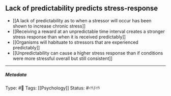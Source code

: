 ## Lack of predictability predicts stress-response # 

- [[A lack of predictability as to when a stressor will occur has been shown to increase chronic stress]]
- [[Receiving a reward at an unpredictable time interval creates a stronger stress response than when it is received predictably]]
- [[Organisms will habituate to stressors that are experienced predictably]]
- [[Unpredictability can cause a higher stress response than if conditions were more stressful overall but still consistent]]

___

##### Metadata

Type: #🔴 
Tags: [[Psychology]] 
Status: #⛅️/⛅️ 